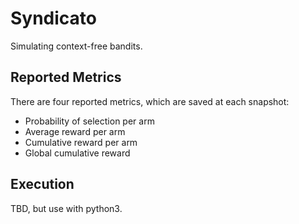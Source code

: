 # Syndicato

Simulating context-free bandits.


## Reported Metrics

There are four reported metrics, which are saved at each snapshot:
  
  - Probability of selection per arm
  - Average reward per arm
  - Cumulative reward per arm
  - Global cumulative reward


## Execution

TBD, but use with python3.